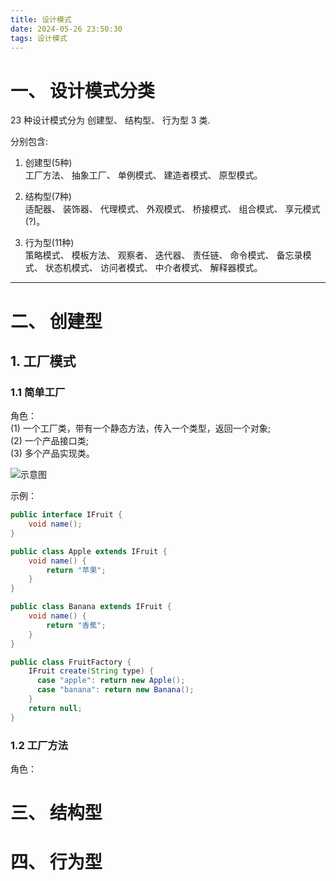 ```yaml
---
title: 设计模式
date: 2024-05-26 23:50:30
tags: 设计模式
---
```



# 一、 设计模式分类

23 种设计模式分为 创建型、 结构型、 行为型 3 类.

分别包含:

1. 创建型(5种)  
工厂方法、 抽象工厂、 单例模式、 建造者模式、 原型模式。

2. 结构型(7种)  
适配器、 装饰器、 代理模式、 外观模式、 桥接模式、 组合模式、 享元模式(?)。

3. 行为型(11种)  
策略模式、 模板方法、 观察者、 迭代器、 责任链、 命令模式、 备忘录模式、 状态机模式、 访问者模式、 中介者模式、 解释器模式。

---


# 二、 创建型

## 1. 工厂模式
### 1.1 简单工厂
角色：  
(1) 一个工厂类，带有一个静态方法，传入一个类型，返回一个对象;  
(2) 一个产品接口类;  
(3) 多个产品实现类。

![示意图](./Factory-1.png)

示例：
```Java
public interface IFruit {
    void name();
}

public class Apple extends IFruit {
    void name() {
        return "苹果";
    }
}

public class Banana extends IFruit {
    void name() {
        return "香蕉";
    }
}

public class FruitFactory {
    IFruit create(String type) {
      case "apple": return new Apple();
      case "banana": return new Banana();
    }
    return null;
}
```


### 1.2 工厂方法
角色：

# 三、 结构型

# 四、 行为型
